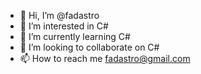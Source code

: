 - 👋 Hi, I’m @fadastro
- 👀 I’m interested in C#
- 🌱 I’m currently learning C#
- 💞️ I’m looking to collaborate on C#
- 📫 How to reach me fadastro@gmail.com

<!---
fadastro/fadastro is a ✨ special ✨ repository because its `README.md` (this file) appears on your GitHub profile.
You can click the Preview link to take a look at your changes.
--->


